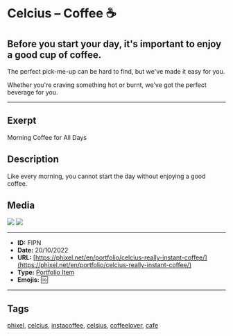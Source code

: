 # Celcius – Coffee ☕
## Before you start your day, it's important to enjoy a good cup of coffee.

The perfect pick-me-up can be hard to find, but we've made it easy for you.

Whether you're craving something hot or burnt, we've got the perfect beverage for you.


------------
## Exerpt
Morning Coffee for All Days
## Description
Like every morning, you cannot start the day without enjoying a good coffee.
## Media
<img src="media/5c64fe85/coffee.webp">
<img src="media/cb258a4a/coffee.webp">

------------
- **ID:** FIPN
- **Date:** 20/10/2022
- **URL:** [https://phixel.net/en/portfolio/celcius-really-instant-coffee/](https://phixel.net/en/portfolio/celcius-really-instant-coffee/)
- **Type:** [Portfolio Item](#portfolio-item)
- **Emojis:** 🆒

------------
## Tags
[phixel](#phixel), [celcius](#celcius), [instacoffee](#instacoffee), [celsius](#celsius), [coffeelover](#coffeelover), [cafe](#cafe)
